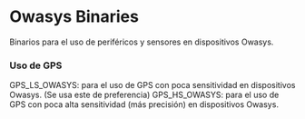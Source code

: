 # Owasys Binaries

Binarios para el uso de periféricos y sensores en dispositivos Owasys.

### Uso de GPS

GPS_LS_OWASYS: para el uso de GPS con poca sensitividad en dispositivos Owasys. (Se usa este de preferencia)
GPS_HS_OWASYS: para el uso de GPS con poca alta sensitividad (más precisión) en dispositivos Owasys.
